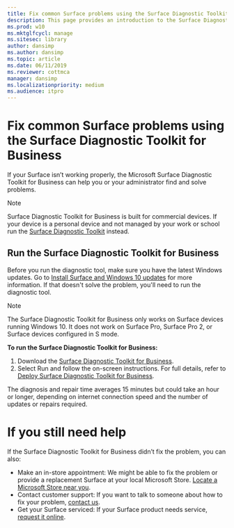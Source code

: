 ```yaml
---
title: Fix common Surface problems using the Surface Diagnostic Toolkit for Business
description: This page provides an introduction to the Surface Diagnostic Toolkit for Business for use in commercial environments.
ms.prod: w10
ms.mktglfcycl: manage
ms.sitesec: library
author: dansimp
ms.author: dansimp
ms.topic: article
ms.date: 06/11/2019
ms.reviewer: cottmca
manager: dansimp
ms.localizationpriority: medium
ms.audience: itpro
---
```


# Fix common Surface problems using the Surface Diagnostic Toolkit for Business

If your Surface isn’t working properly, the Microsoft Surface Diagnostic Toolkit for Business can help you or your administrator find and solve problems.

> [!NOTE]
> Surface Diagnostic Toolkit for Business is built for commercial devices. If your device is a personal device and not managed by your work or school run the [Surface Diagnostic Toolkit](https://support.microsoft.com/en-us/help/4037239/surface-fix-common-surface-problems-using-surface-diagnostic-toolkit) instead.

## Run the Surface Diagnostic Toolkit for Business

Before you run the diagnostic tool, make sure you have the latest Windows updates. Go to [Install Surface and Windows 10 updates](https://support.microsoft.com/en-us/help/4023505/surface-install-surface-and-windows-updates) for more information. If that doesn't solve the problem, you'll need to run the diagnostic tool.

> [!NOTE]
> The Surface Diagnostic Toolkit for Business only works on Surface devices running Windows 10. It does  not work on Surface Pro, Surface Pro 2, or Surface devices configured in S mode.

**To run the Surface Diagnostic Toolkit for Business:**

1. Download the [Surface Diagnostic Toolkit for Business](https://aka.ms/SDT4B).
2. Select Run and follow the on-screen instructions. For full details, refer to [Deploy Surface Diagnostic Toolkit for Business](https://docs.microsoft.com/surface/surface-diagnostic-toolkit-business).

The diagnosis and repair time averages 15 minutes but could take an hour or longer, depending on internet connection speed and the number of updates or repairs required. 
# If you still need help

If the Surface Diagnostic Toolkit for Business didn’t fix the problem, you can also:

- Make an in-store appointment: We might be able to fix the problem or provide a replacement Surface at your local Microsoft Store. [Locate a Microsoft Store near you](https://www.microsoft.com/store/locations/find-a-store?WT.mc_id=MSC_Solutions_en_us_scheduleappt).
- Contact customer support: If you want to talk to someone about how to fix your problem, [contact us](https://support.microsoft.com/en-us/help/4037645/contact-surface-warranty-and-software-support-for-business).
- Get your Surface serviced: If your Surface product needs service, [request it online](https://mybusinessservice.surface.com/). 
